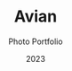 ---
  id: 0
  date: "2023"
  title: "Avian"
  subtitle: "Photo Portfolio"
  description: "This photographer landing page showcases a stunning wildlife and bird photography portfolio featuring an image slider and interactive gallery perfect for animal lovers."
  techs: ["NEXT", "TAILWIND CSS", "MONGODB", "CONTENTFUL", "LUNACY", "VERCEL"]
  image:
    src: "/images/avian.jpg"
    alt: "avian"
    width: 1374
    height: 738
  link: "https://avian-photos.vercel.app/"
---